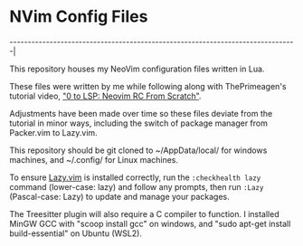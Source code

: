 # NVim Config Files
-------------------------------------------------------------------------------|

This repository houses my NeoVim configuration files written in Lua.

These files were written by me while following along with ThePrimeagen's tutorial 
video, ["0 to LSP: Neovim RC From Scratch"](https://www.youtube.com/watch?v=w7i4amO_zaE&t=287s).

Adjustments have been made over time so these files deviate from the tutorial 
in minor ways, including the switch of package manager from Packer.vim to Lazy.vim.

This repository should be git cloned to ~/AppData/local/ for windows machines, 
and ~/.config/ for Linux machines.

To ensure [Lazy.vim](https://github.com/folke/lazy.nvim) is installed correctly, 
run the ```:checkhealth lazy``` command (lower-case: lazy) and follow any prompts, 
then run ```:Lazy``` (Pascal-case: Lazy) to update and manage your packages.

The Treesitter plugin will also require a C compiler to function. I installed 
MinGW GCC with "scoop install gcc" on windows, and "sudo apt-get install build-essential" 
on Ubuntu (WSL2).
